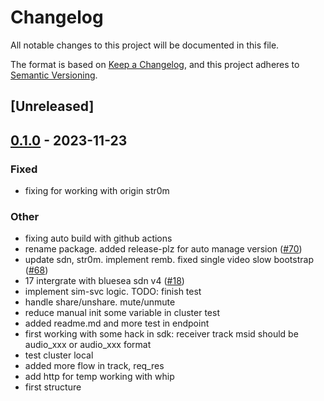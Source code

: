 # Changelog
All notable changes to this project will be documented in this file.

The format is based on [Keep a Changelog](https://keepachangelog.com/en/1.0.0/),
and this project adheres to [Semantic Versioning](https://semver.org/spec/v2.0.0.html).

## [Unreleased]

## [0.1.0](https://github.com/giangndm/8xFF-decentralized-media-server/releases/tag/atm0s-media-server-cluster-v0.1.0) - 2023-11-23

### Fixed
- fixing for working with origin str0m

### Other
- fixing auto build with github actions
- rename package. added release-plz for auto manage version ([#70](https://github.com/giangndm/8xFF-decentralized-media-server/pull/70))
- update sdn, str0m. implement remb. fixed single video slow bootstrap ([#68](https://github.com/giangndm/8xFF-decentralized-media-server/pull/68))
- 17 intergrate with bluesea sdn v4 ([#18](https://github.com/giangndm/8xFF-decentralized-media-server/pull/18))
- implement sim-svc logic. TODO: finish test
- handle share/unshare. mute/unmute
- reduce manual init some variable in cluster test
- added readme.md and more test in endpoint
- first working with some hack in sdk: receiver track msid should be audio_xxx or audio_xxx format
- test cluster local
- added more flow in track, req_res
- add http for temp working with whip
- first structure

